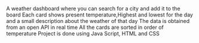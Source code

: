 A weather dashboard where you can search for a city and  add it to the board
Each card shows present temperature,Highest and lowest for the day and a small description about the weather of that day
The data is obtained from an open API in real time
All the cards are sorted in order of temperature 
Project is done using Java Script, HTML and CSS
